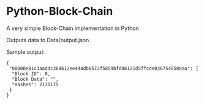 # Python-Block-Chain
A very simple Block-Chain implementation in Python

Outputs data to Data/output.json

Sample output:
```
{
 "00000e81c3aaddc364612ee444db6572f5859bfd86121d5ffcde0367545508aa": {
  "Block ID": 0,
  "Block Data": "",
  "Hashes": 2131175
 }
}
```
